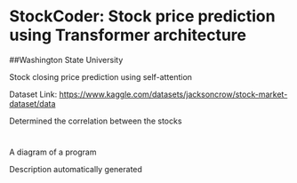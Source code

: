 # StockCoder: Stock price prediction using Transformer architecture
##Washington State University

Stock closing price prediction using self-attention

Dataset Link: https://www.kaggle.com/datasets/jacksoncrow/stock-market-dataset/data

Determined the correlation between the stocks

#
#
#
 A diagram of a program

Description automatically generated